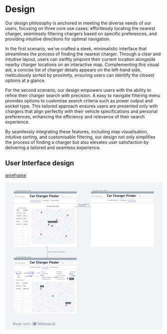 # Design

Our design philosophy is anchored in meeting the diverse needs of our users, focusing on three core use cases: effortlessly locating the nearest charger, seamlessly filtering chargers based on specific preferences, and providing intuitive directions for optimal navigation.

In the first scenario, we've crafted a sleek, minimalistic interface that streamlines the process of finding the nearest charger. Through a clear and intuitive layout, users can swiftly pinpoint their current location alongside nearby charger locations on an interactive map. Complementing this visual aid, a concise list of charger details appears on the left-hand side, meticulously sorted by proximity, ensuring users can identify the closest options at a glance.

For the second scenario, our design empowers users with the ability to refine their charger search with precision. A easy to navigate filtering menu provides options to customise search criteria such as power output and socket type. This tailored approach ensures users are presented only with chargers that align perfectly with their vehicle specifications and personal preferences, enhancing the efficiency and relevance of their search experience.

By seamlessly integrating these features, including map visualisation, intuitive sorting, and customisable filtering, our design not only simplifies the process of finding a charger but also elevates user satisfaction by delivering a tailored and seamless experience.

## User Interface design
[wireframe](https://whimsical.com/car-charger-finder-NUFyVrBWPRM2LNXFvTtVC4)

![Wireframe](Images/wireflow3.png)
